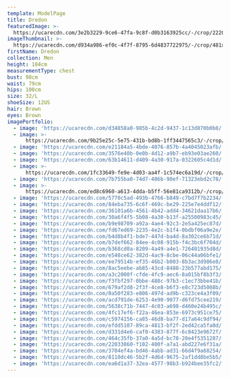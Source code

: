 ```yaml
---
template: ModelPage
title: Dredon
featuredImage: >-
  https://ucarecdn.com/3e2b3229-9ce6-47fa-9c8f-d0b3163925cc/-/crop/2220x886/257,0/-/preview/
imageThumbnail: >-
  https://ucarecdn.com/d934a986-ef0c-4f7f-8795-6d4837722975/-/crop/481x658/399,192/-/preview/
firstName: Dredon
collection: Men
height: 184cm
measurementType: chest
bust: 98cm
waist: 79cm
hips: 100cm
size: 32/L
shoeSize: 12US
hair: Brown
eyes: Brown
imagePortfolio:
  - image: 'https://ucarecdn.com/d34858a0-985b-4c2d-9437-1c13d870b0b8/'
  - image: >-
      https://ucarecdn.com/9b25e25c-5e75-431b-bd8b-1ff3447565c3/-/crop/1183x1633/479,0/-/preview/
  - image: 'https://ucarecdn.com/e21184a5-4bde-4076-857b-4a4045023afb/'
  - image: 'https://ucarecdn.com/3576e40b-0e0b-4d12-a9b7-eb93e03ae260/'
  - image: 'https://ucarecdn.com/63b14611-d409-4a30-917a-0322605c4d1d/'
  - image: >-
      https://ucarecdn.com/1fc33649-fe9e-4d03-aa4f-1c574ec6a19d/-/crop/2080x1568/284,0/-/preview/
  - image: 'https://ucarecdn.com/7b755ba0-74d7-406b-90ef-71323ebd2c78/'
  - image: >-
      https://ucarecdn.com/ed8c6960-a613-4dda-b5ff-56e81ca9312b/-/crop/1604x2200/0,401/-/preview/
  - image: 'https://ucarecdn.com/5770c5ad-493b-4766-b849-c7bd7f7b2234/'
  - image: 'https://ucarecdn.com/84eba735-6c6f-469c-be29-225e7e4ddf12/'
  - image: 'https://ucarecdn.com/36101a6b-4561-4b42-add4-34621daa17b6/'
  - image: 'https://ucarecdn.com/30a6f4f5-5b08-4a30-b13f-a25500983c45/'
  - image: 'https://ucarecdn.com/b9e98709-a92a-4ae4-92c3-2e5a425ec87d/'
  - image: 'https://ucarecdn.com/fd67ed69-2235-4e2c-b1f4-0bdbf06a9e2e/'
  - image: 'https://ucarecdn.com/b4d8b4f1-bde7-447d-ba4d-8a302ce6b71d/'
  - image: 'https://ucarecdn.com/b7def662-84ee-4c08-915b-f4c3bc6f704d/'
  - image: 'https://ucarecdn.com/b368cd0a-8209-4a49-a4e1-726401935d8d/'
  - image: 'https://ucarecdn.com/e548ce62-382d-4ac9-8cbe-06c44a06bfe1/'
  - image: 'https://ucarecdn.com/ee79514b-ef35-46b2-b003-8b3ac3d986e8/'
  - image: 'https://ucarecdn.com/8ac5eebe-ab85-43cd-8488-23b577abd175/'
  - image: 'https://ucarecdn.com/a3c2000f-cfde-4fc9-aec6-8a015bf8b3f3/'
  - image: 'https://ucarecdn.com/f3fbf297-0bbe-488c-97b3-c1ec73bbe41b/'
  - image: 'https://ucarecdn.com/679af2d8-2f3f-4ce8-b6f3-e8c723d5008b/'
  - image: 'https://ucarecdn.com/0a50f283-e806-497d-ad9b-c323ce4a3f09/'
  - image: 'https://ucarecdn.com/acd791de-6253-4e90-9077-d6fd75cee219/'
  - image: 'https://ucarecdn.com/5638c71b-7447-4c03-a698-d460e24b495c/'
  - image: 'https://ucarecdn.com/4fc17ef6-f22a-46ea-853e-6973c951ce75/'
  - image: 'https://ucarecdn.com/c5974156-ca85-46d8-ba77-d17a64c9df94/'
  - image: 'https://ucarecdn.com/efdd5107-89ca-4813-bf2f-2ed42ca5fa0d/'
  - image: 'https://ucarecdn.com/d331d4e6-caf0-4383-877f-6c8423e9672f/'
  - image: 'https://ucarecdn.com/464c35fb-37a0-4a5d-bc78-20e4f5351287/'
  - image: 'https://ucarecdn.com/22033860-f102-400f-a7a1-abd227e6f31a/'
  - image: 'https://ucarecdn.com/3704ef4a-bd46-4abb-ad31-66d4f9a68254/'
  - image: 'https://ucarecdn.com/8110dc46-5b2f-4d6d-9675-2af1dd8be5b5/'
  - image: 'https://ucarecdn.com/ea6d1a37-32ea-4577-98b3-b924bee35fc2/'
---
```


